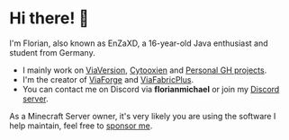 # Hi there! 👋

I'm Florian, also known as EnZaXD, a 16-year-old Java enthusiast and student from Germany.

- I mainly work on [ViaVersion](https://github.com/ViaVersion), [Cytooxien](https://www.cytooxien.de/) and [Personal GH projects](https://github.com/FlorianMichael?tab=repositories).
- I'm the creator of [ViaForge](https://github.com/ViaVersion/ViaForge) and [ViaFabricPlus](https://github.com/ViaVersion/ViaFabricPlus).
- You can contact me on Discord via **florianmichael** or join my [Discord server](https://discord.gg/97GXQxuf7W).

As a Minecraft Server owner, it's very likely you are using the software I help maintain, feel free to [sponsor me](https://florianmichael.de/donate).
